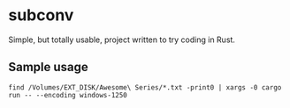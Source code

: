 # subconv
Simple, but totally usable, project written to try coding in Rust.


## Sample usage
```
find /Volumes/EXT_DISK/Awesome\ Series/*.txt -print0 | xargs -0 cargo run -- --encoding windows-1250
```
